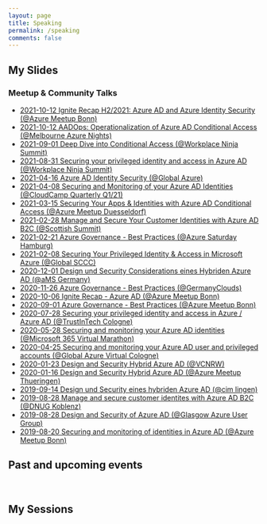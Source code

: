 ```yaml
---
layout: page
title: Speaking
permalink: /speaking
comments: false
---
```


## My Slides
### Meetup & Community Talks
*  [2021-10-12 Ignite Recap H2/2021: Azure AD and Azure Identity Security (@Azure Meetup Bonn)](https://github.com/Cloud-Architekt/meetups/blob/master/2021-11-09%20AzBonn-Ignite-Recap-2021.pdf)
*  [2021-10-12 AADOps: Operationalization of Azure AD Conditional Access (@Melbourne Azure Nights)](https://github.com/Cloud-Architekt/meetups/blob/master/2021-10-12%20MelbourneAzureNights%20-%20AADOps%20Operationalization%20of%20CA.pdf)
*  [2021-09-01 Deep Dive into Conditional Access (@Workplace Ninja Summit)](https://github.com/Cloud-Architekt/meetups/blob/master/2021-09-01%20WPNinjaS%20-%20Deep-Dive-Conditional-Access.pdf)
*  [2021-08-31 Securing your privileged identity and access in Azure AD (@Workplace Ninja Summit)](https://github.com/Cloud-Architekt/meetups/blob/master/2021-08-31%20WPNinjaS%20-%20Securing-your-privileged-IAM-AzureAD.pdf)
*  [2021-04-16 Azure AD Identity Security (@Global Azure)](https://github.com/Cloud-Architekt/meetups/blob/master/2021-04-16%20Global%20Azure%20-%20Azure%20AD%20Identity%20Security.pdf)
*  [2021-04-08 Securing and Monitoring of your Azure AD Identities (@CloudCamp Quarterly Q1/21)](https://github.com/Cloud-Architekt/meetups/blob/master/2021-04-08%20CloudCamp%20Q1%20-%20Securing-and-Monitoring-Your-Identities-with-AzureAD.pdf)
*  [2021-03-15 Securing Your Apps & Identities with Azure AD Conditional Access (@Azure Meetup Duesseldorf)](https://github.com/Cloud-Architekt/meetups/blob/master/2021-03-15%20AzDUS%20-%20Securing-Your-Apps-Identities-with-AzureAD-CA.pdf)
*  [2021-02-28 Manage and Secure Your Customer Identities with Azure AD B2C (@Scottish Summit)](https://github.com/Cloud-Architekt/meetups/blob/master/2021-02-27%20Scottish%20Summit%20Manage-and-securing-AzureAD-B2C.pdf)
*  [2021-02-21 Azure Governance - Best Practices (@Azure Saturday Hamburg)](https://github.com/GregorReimling/Conferences/blob/master/2102%20Azure%20Saturday%20HH%20-%20Azure%20Gov%20Best%20Practices.pdf)
*  [2021-02-08 Securing Your Privileged Identity & Access in Microsoft Azure (@Global SCCC)](https://github.com/Cloud-Architekt/meetups/blob/master/2021-02-08%20GCC%20Securing-Privileged-Identity-and-Access.pdf)
*  [2020-12-01 Design und Security Considerations eines Hybriden Azure AD (@aMS Germany)](https://github.com/Cloud-Architekt/meetups/blob/master/2020-12-01%20aMS%20Germany%20-%20Design-Security-hybriden-AzureAD.pdf)
*  [2020-11-26 Azure Governance - Best Practices (@GermanyClouds)](https://github.com/GregorReimling/Conferences/blob/master/1120%20Azure%20Governance%20Best%20Practice%20GermanyClouds%20with%20Thomas%20Naunheim.pdf)
*  [2020-10-06 Ignite Recap - Azure AD (@Azure Meetup Bonn)](https://github.com/Cloud-Architekt/meetups/blob/master/2020-10-06%20AzureBonn-Ignite-Recap-AzureAD.pdf) 
*  [2020-09-01 Azure Governance - Best Practices (@Azure Meetup Bonn)](https://github.com/Cloud-Architekt/meetups/blob/master/2019-08-20%20AzBonn-Securing-and-monitoring-AAD.pdf) 
*  [2020-07-28 Securing your privileged identity and access in Azure / Azure AD
 (@TrustInTech Cologne)](https://github.com/Cloud-Architekt/meetups/blob/master/2020-07-28-TrustInTech%20Securing-your-privileged-identity-and-access-Azure.pdf) 
*  [2020-05-28 Securing and monitoring your Azure AD identities (@Microsoft 365 Virtual Marathon)](https://github.com/Cloud-Architekt/meetups/blob/master/2020-05-27%20M365VM%20-%20Securing-and-Monitoring-AzureAD-identities.pdf) 
*  [2020-04-25 Securing and monitoring your Azure AD user and privileged accounts (@Global Azure Virtual Cologne)](https://github.com/Cloud-Architekt/meetups/blob/master/2020-04-25%20Global-Azure-Securing-and-Monitoring-AzureAD-Identities.pdf) 
*  [2020-01-23 Design and Security Hybrid Azure AD (@VCNRW)](https://github.com/Cloud-Architekt/meetups/blob/master/2020-01-23%20vcnrw-Design-Security-hybriden-AzureAD.pdf) 
*  [2020-01-16 Design and Security Hybrid Azure AD (@Azure Meetup Thueringen)](https://github.com/Cloud-Architekt/meetups/blob/master/2020-01-16%20Az-Thueringen-Design-Security-Hybrid-AzureAD.pdf) 
*   [2019-09-14 Design und Security eines hybriden Azure AD (@cim lingen)](https://github.com/Cloud-Architekt/meetups/blob/master/2019-09-14%20cimlingen-Design%20und%20Security%20eines%20hybriden%20Azure%20AD.pdf)
*  [2019-08-28 Manage and secure customer identites with Azure AD B2C (@DNUG Koblenz)](https://github.com/Cloud-Architekt/meetups/blob/master/2019-12-11%20DNUGKoblenz-Manage-and-securing-AzureAD-B2C.pdf) 
*  [2019-08-28 Design and Security of Azure AD (@Glasgow Azure User Group)](https://github.com/Cloud-Architekt/meetups/blob/master/2019-08-28%20GAUG-Hybrid%20Identity%20design%20and%20security.pdf) 
*  [2019-08-20 Securing and monitoring of identities in Azure AD (@Azure Meetup Bonn)](https://github.com/Cloud-Architekt/meetups/blob/master/2019-08-20%20AzBonn-Securing-and-monitoring-AAD.pdf) 

## Past and upcoming events
<script type="text/javascript" src="https://sessionize.com/api/speaker/events/69a89ff8-d069-43d3-bb82-e545f29a17f1/0x0x3fb393x"></script>
<br/>

## My Sessions
   <script type="text/javascript" src="https://sessionize.com/api/speaker/sessions/69a89ff8-d069-43d3-bb82-e545f29a17f1/0x0x3fb393x"></script>
